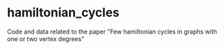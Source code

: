 # hamiltonian_cycles
Code and data related to the paper "Few hamiltonian cycles in graphs with one or two vertex degrees"
